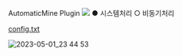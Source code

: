 AutomaticMine Plugin
<a href="https://hits.seeyoufarm.com"><img src="https://hits.seeyoufarm.com/api/count/incr/badge.svg?url=https%3A%2F%2Fgithub.com%2F918ab%2FAutomaticMine&count_bg=%2379C83D&title_bg=%23555555&icon=java.svg&icon_color=%23E7E7E7&title=hits&edge_flat=false"/></a>
● 시스템처리
○ 비동기처리

[config.txt](https://github.com/918ab/AutomaticMine/files/11365975/config.txt)

![2023-05-01_23 44 53](https://user-images.githubusercontent.com/107310740/235470529-0924bc73-e7ef-4066-bbb7-dff5616f5759.png)
